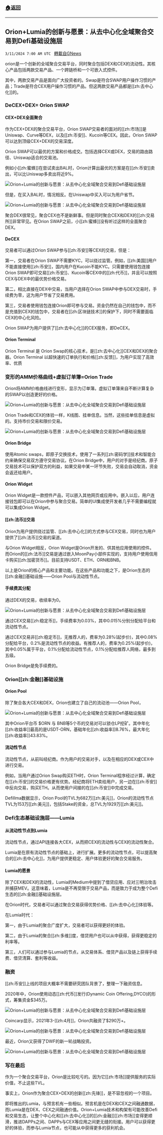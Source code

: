 ###  [:house:返回](README.md)
---


## Orion+Lumia的创新与愿景：从去中心化全域聚合交易到Defi基础设施层
`3/11/2024 7:00 AM UTC ` [轉載自GNews](https://gnews.org/articles/2383476)

orion是一个创新的全域聚合交易平台，同时聚合包括DEX和CEX的流动性。其核心产品包括两款交易产品、一个跨链桥和一个可嵌入式控件。

其中，两款交易产品是面向广大投资者的。Swap是符合SWAP用户操作习惯的产品；Trade是符合CEX用户操作习惯的产品。但这两款交易产品都是[[zh:去中心化]]的。

### DeCEX+DEX= Orion SWAP

#### CEX+DEX全面聚合

作为CEX+DEX的聚合交易平台，Orion SWAP交易者的面对的[[zh:市场]]是Uniswap、Curve等DEX，以及[[zh:币安]]、Kucoin等CEX。因此，Orion SWAP可以达到顶级CEX+DEX的交易深度。

Orion SWAP可以最优的方案和价格成交。包括选择CEX或DEX，交易的路由路径、Uniswap适合的交易池。

例如小[[zh:蜜蜂]]在尝试卖出BAL时，Orion计算出最优的方案是在[[zh:币安]]卖出，可以比Uniswap多卖出将近9%。

![Orion+Lumia的创新与愿景：从去中心化全域聚合交易到Defi基础设施层](https://cdn-img.panewslab.com/panews/images/8ZdRrUtBAN.png "Orion+Lumia的创新与愿景：从去中心化全域聚合交易到Defi基础设施层")

但是，在买入BAL时，情况相反。在Uniswap中买入可以为用户省节。

![Orion+Lumia的创新与愿景：从去中心化全域聚合交易到Defi基础设施层](https://cdn-img.panewslab.com/panews/images/8MigM3yMeY.png "Orion+Lumia的创新与愿景：从去中心化全域聚合交易到Defi基础设施层")

聚合DEX很常见，聚合CEX也不是新鲜事。但是同时聚合CEX和DEX的[[zh:交易所]]非常罕见。在Orion SWAP之前，小[[zh:蜜蜂]]没有听过这样的全面聚合DEX。

#### **DeCEX**

交易者可以通过Orion SWAP参与[[zh:币安]]等CEX的交易，但是：

第一，交易者在Orion SWAP不需要KYC，可以绕过监管。例如，[[zh:美国]]用户不能直接使用[[zh:币安]]，国内用户在Kucoin不能KYC。只需要使用钱包连接Orion SWAP即可交易[[zh:币安]]、Kucoin等CEX中的[[zh:代币]]，并且可以按照CEX与DEX中的最优势价格交易。

第二，相比直接在DEX中交易，当用户选择在Orion SWAP中参与DEX交易时，手续费为零，这为用户节省了交易费用。

第三，交易者使用钱包连接Orion即可参与交易。资金仍然在自己的钱包中，而不是充值到CEX的钱包中，交易者在[[zh:区块链技术]]的保护下，同时不需要面临CEX的中心化风险。

Orion SWAP为用户提供了[[zh:去中心化]]的CEX服务，即DeCEX。

#### Orion Terminal

Orion Terminal 是 Orion Swap的核心技术，是[[zh:去中心化]]CEX和DEX的聚合器。Orion Terminal 以超快速的订单执行和价格[[zh:反馈]]，为用户实现了高效率、优质

### 变形的AMM价格曲线+虚拟订单簿=Orion Trade

Orion将AMM价格曲线进行变形，显示为订单簿。虚拟订单簿来自不断计算复杂的SWAP以创造更好的价格。

![Orion+Lumia的创新与愿景：从去中心化全域聚合交易到Defi基础设施层](https://cdn-img.panewslab.com/panews/images/x0prjF87rK.png "Orion+Lumia的创新与愿景：从去中心化全域聚合交易到Defi基础设施层")

Orion Trade和CEX的体验一样，K线图、挂单信息。当然，这些挂单信息是虚拟的。支持市价交易和限价交易。

![Orion+Lumia的创新与愿景：从去中心化全域聚合交易到Defi基础设施层](https://cdn-img.panewslab.com/panews/images/R6N25a8TW6.png "Orion+Lumia的创新与愿景：从去中心化全域聚合交易到Defi基础设施层")

#### Orion Bridge

使用Atomic swaps，即原子交换技术，使用了一系列[[zh:密码学]]技术和智能合约来确保交易双方遵守交易协议。在Orion Bridge中，用户的对手是经纪商。原子交易技术可以保护双方的利益，如果交易中某一环节失败，交易会自动取消，资金会返还给用户。

#### Orion Widget

Orion Widget是一款控件产品，可以嵌入其他网页或应用中。嵌入以后，用户连接钱包即可以在Orion中参与聚合交易。简单的UI集成使开发者几乎不需要编程就可以集成Orion Widget。

#### **[[zh:法币]]交易**

Orion为用户提供绕过监管、[[zh:去中心化]]的方式参与CEX交易，同时也为用户提供了[[zh:法币]]交易的渠道。

与Orion Widget相反，Orion Widget是Orion开发的、供其他应用使用的控件。而Orion的[[zh:法币]]交易是通过嵌入MoonPay小部件实现的，支持用户使用信用卡购买[[zh:加密货币]]。目前支持USDT、ETH、ORN和BNB。

以上是Orion的核心产品和主要功能。在这些产品和功能之下，是Orion生态的[[zh:金融]]基础设施——Orion Pool与流动性节点。

#### **手续费其分配**

通过DEX的交易，收续率为0。

![Orion+Lumia的创新与愿景：从去中心化全域聚合交易到Defi基础设施层](https://cdn-img.panewslab.com/panews/images/XKhNm7SqGe.png "Orion+Lumia的创新与愿景：从去中心化全域聚合交易到Defi基础设施层")

通过CEX交易[[zh:稳定币]]，手续费率为0.03%，其中0.015%分别分配给平台和流动性节点。

通过CEX交易非[[zh:稳定币]]，无推荐人的，费率为0.28%(起步价)，其中0.08%分配给平台，0.2%是流动性节点的收益。有推荐人的，费率为0.25%(起步价)，其中0.05%属于平台，0.1%分配给流动性节点，0.1%分配给推荐人网络，最多到五级。

Orion Bridge是免手续费的。

### Orion[[zh:金融]]基础设施

#### Orion Pool

除了聚合各大CEX和DEX，Orion也建立了自己的流动池——Orion Pool，

![Orion+Lumia的创新与愿景：从去中心化全域聚合交易到Defi基础设施层](https://cdn-img.panewslab.com/panews/images/Jc0ED6hAkT.png "Orion+Lumia的创新与愿景：从去中心化全域聚合交易到Defi基础设施层")

其中Orion平台币 $ORN 与 BNB等5个币的交易对可以锁仓LP挖矿。其中年化[[zh:收益率]]最高的是USDT-ORN，基础年化[[zh:收益率]]8.76%，最大年化[[zh:收益率]]43.83%。

#### **流动性节点**

流动性节点，从前叫经纪商。作为用户的交易对手，以及在相应的DEX或CEX中进行交易。

例如，当用户通过Orion Swap购买ETH时，Orion Terminal程序经过计算，确定在[[zh:币安]]的交易价格更有优势。经纪商将ETH卖给用户，另一边在[[zh:币安]]中反向交易，购买ETH。从而使用户间接的在[[zh:币安]]中完成交易。

Defillma数据显示，Orion Pool的TVL为682万[[zh:美元]]，Orion的流动性节点TVL为153万[[zh:美元]]，包括Stake的资金，总TVL为1929万[[zh:美元]]。

### Defi生态基础设施层——Lumia

#### **从流动性节点到Lumia**

流动性节点，通过API连接各大CEX，从而把CEX的流动性与CEX的流动性聚合。

Lumia是在原有流动性节点的基础上，进行扩展。更多的流动性节点，可以提高聚合的[[zh:去中心化]]，为用户提供更稳定、用户体验更好的聚合交易服务。

#### **Lumia的愿景**

除了CEX和DEX的流动性，Lumia的Medium中提到了借贷应用、应对三明治攻击并捕获MEV。这意味着，Lumia是不再受限于交易产品，而是致力于成为整个Defi生态的[[zh:金融]]基础设施层。

在Orion时代，交易者可以通过聚合交易获得优势价格、[[zh:去中心化]]体验等。

在Lumia时代：

第一，由于Lumia的聚合广度扩大，交易者可以获得更好的体验。

第二，由于Lumia的聚合[[zh:多维]]度，借贷用户也可以从中获得，获得更稳定的利率等。

第三，人们可以通过参与Lumia的节点，从交易体系、借贷产品以及链上获得手续费、借贷清算、套利等收益。

### 融资

[[zh:币安]]上线的项目大概率不需要研究团队背景了，整理一下融资信息。

2020年中，Orion使用动态[[zh:代币]]发行(Dynamic Coin Offering,DYCO)的形式，筹集资金$345万。

![Orion+Lumia的创新与愿景：从去中心化全域聚合交易到Defi基础设施层](https://cdn-img.panewslab.com/panews/images/Xbo7wm1QSG.png "Orion+Lumia的创新与愿景：从去中心化全域聚合交易到Defi基础设施层")

Coincarp显示，2021年3-[[zh:4月]]，Orion共融资了$290万+。

![Orion+Lumia的创新与愿景：从去中心化全域聚合交易到Defi基础设施层](https://cdn-img.panewslab.com/panews/images/z3tXB5H14c.png "Orion+Lumia的创新与愿景：从去中心化全域聚合交易到Defi基础设施层")

最近，Orion又获得了DWF的新一轮战略投资。

![Orion+Lumia的创新与愿景：从去中心化全域聚合交易到Defi基础设施层](https://cdn-img.panewslab.com/panews/images/fET89B7fSS.png "Orion+Lumia的创新与愿景：从去中心化全域聚合交易到Defi基础设施层")

### 写在最后

作为一个聚合交易平台，Orion是比较吃亏的。因为它[[zh:市场]]提供服务的实际价值，不止这些TVL。

事实上，Orion作为聚合CEX+DEX的创新[[zh:先锋]]，是不容忽视的一个项目。

即将推出的Lumia，与预言机有一些相似。预言机是在DEX和CEX之间融通数据，而Lumia是在DEX、CEX之间融通价值。Orion+Lumia技术和构架有可能改善Defi和交易生态，让整个中心化和[[zh:去中心化]]的[[zh:金融]][[zh:市场]]变得更顺滑，推进DAPPs之间、DAPPs与CEX等应用之间更无缝的衔接。用户可以获得更好的体验，而参与Lumia节点，也可能从中获得更多的获利机会。
